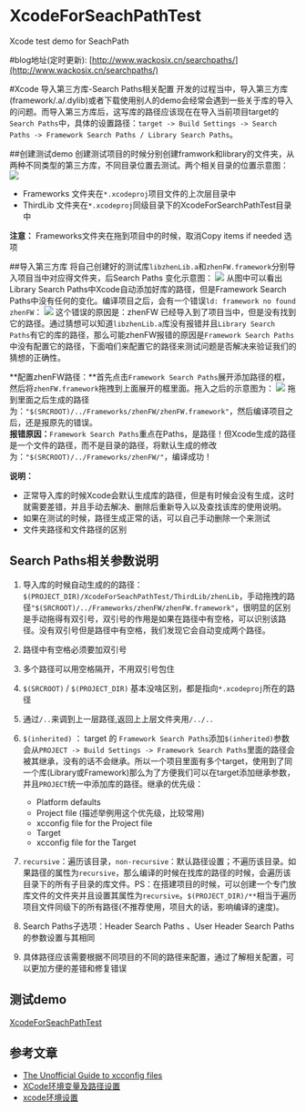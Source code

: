 # XcodeForSeachPathTest
Xcode test demo for SeachPath

#blog地址(定时更新):
[http://www.wackosix.cn/searchpaths/](http://www.wackosix.cn/searchpaths/)

#Xcode 导入第三方库-Search Paths相关配置
开发的过程当中，导入第三方库(framework/.a/.dylib)或者下载使用别人的demo会经常会遇到一些关于库的导入的问题。而导入第三方库后，这写库的路径应该现在在导入当前项目target的`Search Paths`中，具体的设置路径：`target -> Build Settings -> Search Paths -> Framework Search Paths / Library Search Paths`。

##创建测试demo
创建测试项目的时候分别创建framwork和library的文件夹，从两种不同类型的第三方库，不同目录位置去测试。两个相关目录的位置示意图：
![](http://src.wackosix.cn/image/2/4a/28ed3b326d5759e592b0846d14cfc.png)
* Frameworks 文件夹在`*.xcodeproj`项目文件的上次层目录中
* ThirdLib 文件夹在`*.xcodeproj`同级目录下的XcodeForSearchPathTest目录中

**注意：** Frameworks文件夹在拖到项目中的时候，取消Copy items if needed 选项

##导入第三方库
将自己创建好的测试库`libzhenLib.a`和`zhenFW.framework`分别导入项目当中对应得文件夹，后Search Paths 变化示意图：
![](http://src.wackosix.cn/image/3/64/9bb6ad48f598039e175b586447161.png)
从图中可以看出Library Search Paths中Xcode自动添加好库的路径，但是Framework Search Paths中没有任何的变化。编译项目之后，会有一个错误`ld: framework no found zhenFW`：
![](http://src.wackosix.cn/image/b/af/9aed5f47ec765b2da18970c789094.png)
这个错误的原因是：zhenFW 已经导入到了项目当中，但是没有找到它的路径。通过猜想可以知道`libzhenLib.a`库没有报错并且`Library Search Paths`有它的库的路径，那么可能zhenFW报错的原因是`Framework Search Paths`中没有配置它的路径，下面咱们来配置它的路径来测试问题是否解决来验证我们的猜想的正确性。

**配置zhenFW路径：**首先点击`Framework Search Paths`展开添加路径的框，然后将`zhenFW.framework`拖拽到上面展开的框里面。拖入之后的示意图为：
![](http://src.wackosix.cn/image/7/db/5b8dcf4c6dd6db7c4ec616111208b.png)
拖到里面之后生成的路径为：`"$(SRCROOT)/../Frameworks/zhenFW/zhenFW.framework"`，然后编译项目之后，还是报原先的错误。  
**报错原因：**`Framework Search Paths`重点在Paths，是路径！但Xcode生成的路径是一个文件的路径，而不是目录的路径，将默认生成的修改为：`"$(SRCROOT)/../Frameworks/zhenFW/"`，编译成功！

**说明：**

* 正常导入库的时候Xcode会默认生成库的路径，但是有时候会没有生成，这时就需要差错，并且手动去解决、删除后重新导入以及查找该库的使用说明。
* 如果在测试的时候，路径生成正常的话，可以自己手动删除一个来测试
* 文件夹路径和文件路径的区别

## Search Paths相关参数说明
1. 导入库的时候自动生成的的路径：`$(PROJECT_DIR)/XcodeForSeachPathTest/ThirdLib/zhenLib`，手动拖拽的路径`"$(SRCROOT)/../Frameworks/zhenFW/zhenFW.framework"`，很明显的区别是手动拖得有双引号，双引号的作用是如果在路径中有空格，可以识别该路径。没有双引号但是路径中有空格，我们发现它会自动变成两个路径。
2. 路径中有空格必须要加双引号
3. 多个路径可以用空格隔开，不用双引号包住
4. `$(SRCROOT)` / `$(PROJECT_DIR)` 基本没啥区别，都是指向`*.xcodeproj`所在的路径
5. 通过`/..`来调到上一层路径,返回上上层文件夹用`/../..`
6. `$(inherited)` ： target 的 `Framework Search Paths`添加`$(inherited)`参数会从`PROJECT -> Build Settings -> Framework Search Paths`里面的路径会被其继承，没有的话不会继承。所以一个项目里面有多个target，使用到了同一个库(Library或Framework)那么为了方便我们可以在target添加继承参数，并且`PROJECT`统一中添加库的路径。继承的优先级：
   * Platform defaults
   * Project file (描述举例用这个优先级，比较常用)
   * xcconfig file for the Project file
   * Target
   * xcconfig file for the Target

7. `recursive`：遍历该目录，`non-recursive`：默认路径设置；不遍历该目录。如果路径的属性为`recursive`，那么编译的时候在找库的路径的时候，会遍历该目录下的所有子目录的库文件。PS：在搭建项目的时候，可以创建一个专门放库文件的文件夹并且设置其属性为`recursive`。`$(PROJECT_DIR)/**`相当于遍历项目文件同级下的所有路径(不推荐使用，项目大的话，影响编译的速度)。
8. Search Paths子选项：Header Search Paths 、User Header Search Paths的参数设置与其相同
9. 具体路径应该需要根据不同项目的不同的路径来配置，通过了解相关配置，可以更加方便的差错和修复错误

## 测试demo
[XcodeForSeachPathTest](https://github.com/onezens/XcodeForSeachPathTest)

## 参考文章
 * [The Unofficial Guide to xcconfig files](https://pewpewthespells.com/blog/xcconfig_guide.html)
 * [XCode环境变量及路径设置](http://blog.csdn.net/freedom2028/article/details/8658819)
 * [xcode环境设置](http://blog.csdn.net/ylwdi/article/details/26259207)





